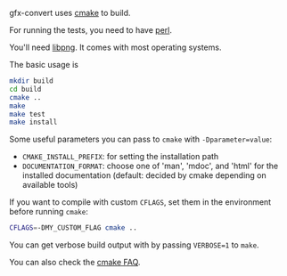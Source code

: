 gfx-convert uses [cmake](https://cmake.org) to build.

For running the tests, you need to have [perl](https://www.perl.org).

You'll need [libpng](http://libpng.org/). It comes with most operating systems.

The basic usage is
```sh
mkdir build
cd build
cmake ..
make
make test
make install
```

Some useful parameters you can pass to `cmake` with `-Dparameter=value`:

- `CMAKE_INSTALL_PREFIX`: for setting the installation path
- `DOCUMENTATION_FORMAT`: choose one of 'man', 'mdoc', and 'html' for
  the installed documentation (default: decided by cmake depending on
  available tools)
  
If you want to compile with custom `CFLAGS`, set them in the environment
before running `cmake`:
```sh
CFLAGS=-DMY_CUSTOM_FLAG cmake ..
```

You can get verbose build output with by passing `VERBOSE=1` to
`make`.

You can also check the [cmake FAQ](https://cmake.org/Wiki/CMake_FAQ).
